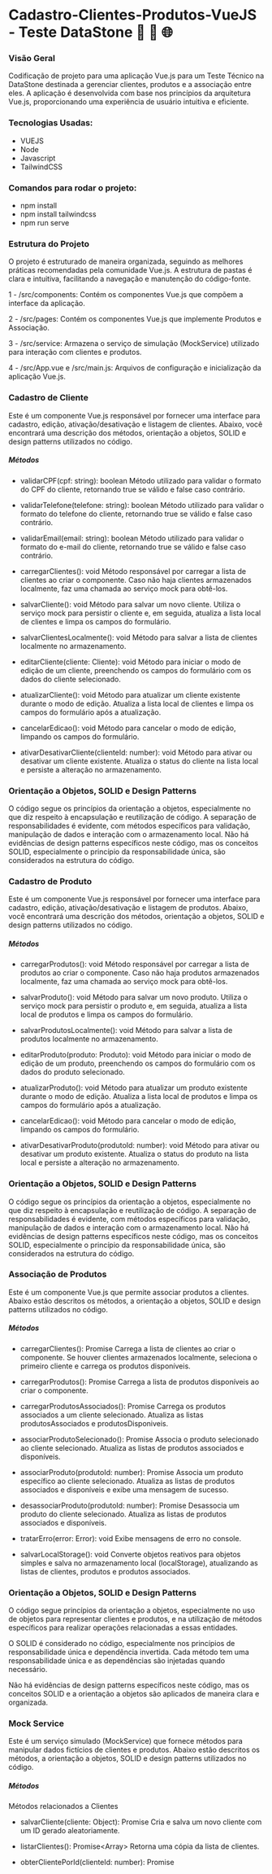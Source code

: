 # Cadastro-Clientes-Produtos-VueJS - Teste DataStone 🚀 🔄 🌐

### Visão Geral
Codificação de projeto para uma aplicação Vue.js para um Teste Técnico na DataStone destinada a gerenciar clientes, produtos e a associação entre eles. A aplicação é desenvolvida com base nos princípios da arquitetura Vue.js, proporcionando uma experiência de usuário intuitiva e eficiente.

### Tecnologias Usadas:

- VUEJS
- Node
- Javascript
- TailwindCSS

### Comandos para rodar o projeto:

- npm install
- npm install tailwindcss
- npm run serve

### Estrutura do Projeto
O projeto é estruturado de maneira organizada, seguindo as melhores práticas recomendadas pela comunidade Vue.js. A estrutura de pastas é clara e intuitiva, facilitando a navegação e manutenção do código-fonte.

1 - /src/components: Contém os componentes Vue.js que compõem a interface da aplicação.

2 - /src/pages: Contém os componentes Vue.js que implemente Produtos e Associação.

3 - /src/service: Armazena o serviço de simulação (MockService) utilizado para interação com clientes e produtos.

4 - /src/App.vue e /src/main.js: Arquivos de configuração e inicialização da aplicação Vue.js.

### Cadastro de Cliente
Este é um componente Vue.js responsável por fornecer uma interface para cadastro, edição, ativação/desativação e listagem de clientes. Abaixo, você encontrará uma descrição dos métodos, orientação a objetos, SOLID e design patterns utilizados no código.

##### Métodos
- validarCPF(cpf: string): boolean
Método utilizado para validar o formato do CPF do cliente, retornando true se válido e false caso contrário.

- validarTelefone(telefone: string): boolean
Método utilizado para validar o formato do telefone do cliente, retornando true se válido e false caso contrário.

- validarEmail(email: string): boolean
Método utilizado para validar o formato do e-mail do cliente, retornando true se válido e false caso contrário.

- carregarClientes(): void
Método responsável por carregar a lista de clientes ao criar o componente. Caso não haja clientes armazenados localmente, faz uma chamada ao serviço mock para obtê-los.

- salvarCliente(): void
Método para salvar um novo cliente. Utiliza o serviço mock para persistir o cliente e, em seguida, atualiza a lista local de clientes e limpa os campos do formulário.

- salvarClientesLocalmente(): void
Método para salvar a lista de clientes localmente no armazenamento.

- editarCliente(cliente: Cliente): void
Método para iniciar o modo de edição de um cliente, preenchendo os campos do formulário com os dados do cliente selecionado.

- atualizarCliente(): void
Método para atualizar um cliente existente durante o modo de edição. Atualiza a lista local de clientes e limpa os campos do formulário após a atualização.

- cancelarEdicao(): void
Método para cancelar o modo de edição, limpando os campos do formulário.

- ativarDesativarCliente(clienteId: number): void
Método para ativar ou desativar um cliente existente. Atualiza o status do cliente na lista local e persiste a alteração no armazenamento.

### Orientação a Objetos, SOLID e Design Patterns
O código segue os princípios da orientação a objetos, especialmente no que diz respeito à encapsulação e reutilização de código. A separação de responsabilidades é evidente, com métodos específicos para validação, manipulação de dados e interação com o armazenamento local. Não há evidências de design patterns específicos neste código, mas os conceitos SOLID, especialmente o princípio da responsabilidade única, são considerados na estrutura do código.


### Cadastro de Produto
Este é um componente Vue.js responsável por fornecer uma interface para cadastro, edição, ativação/desativação e listagem de produtos. Abaixo, você encontrará uma descrição dos métodos, orientação a objetos, SOLID e design patterns utilizados no código.

##### Métodos
- carregarProdutos(): void
Método responsável por carregar a lista de produtos ao criar o componente. Caso não haja produtos armazenados localmente, faz uma chamada ao serviço mock para obtê-los.

- salvarProduto(): void
Método para salvar um novo produto. Utiliza o serviço mock para persistir o produto e, em seguida, atualiza a lista local de produtos e limpa os campos do formulário.

- salvarProdutosLocalmente(): void
Método para salvar a lista de produtos localmente no armazenamento.

- editarProduto(produto: Produto): void
Método para iniciar o modo de edição de um produto, preenchendo os campos do formulário com os dados do produto selecionado.

- atualizarProduto(): void
Método para atualizar um produto existente durante o modo de edição. Atualiza a lista local de produtos e limpa os campos do formulário após a atualização.

- cancelarEdicao(): void
Método para cancelar o modo de edição, limpando os campos do formulário.

- ativarDesativarProduto(produtoId: number): void
Método para ativar ou desativar um produto existente. Atualiza o status do produto na lista local e persiste a alteração no armazenamento.

### Orientação a Objetos, SOLID e Design Patterns
O código segue os princípios da orientação a objetos, especialmente no que diz respeito à encapsulação e reutilização de código. A separação de responsabilidades é evidente, com métodos específicos para validação, manipulação de dados e interação com o armazenamento local. Não há evidências de design patterns específicos neste código, mas os conceitos SOLID, especialmente o princípio da responsabilidade única, são considerados na estrutura do código.


### Associação de Produtos
Este é um componente Vue.js que permite associar produtos a clientes. Abaixo estão descritos os métodos, a orientação a objetos, SOLID e design patterns utilizados no código.

##### Métodos
- carregarClientes(): Promise<void>
Carrega a lista de clientes ao criar o componente. Se houver clientes armazenados localmente, seleciona o primeiro cliente e carrega os produtos disponíveis.

- carregarProdutos(): Promise<void>
Carrega a lista de produtos disponíveis ao criar o componente.

- carregarProdutosAssociados(): Promise<void>
Carrega os produtos associados a um cliente selecionado. Atualiza as listas produtosAssociados e produtosDisponiveis.

- associarProdutoSelecionado(): Promise<void>
Associa o produto selecionado ao cliente selecionado. Atualiza as listas de produtos associados e disponíveis.

- associarProduto(produtoId: number): Promise<void>
Associa um produto específico ao cliente selecionado. Atualiza as listas de produtos associados e disponíveis e exibe uma mensagem de sucesso.

- desassociarProduto(produtoId: number): Promise<void>
Desassocia um produto do cliente selecionado. Atualiza as listas de produtos associados e disponíveis.

- tratarErro(error: Error): void
Exibe mensagens de erro no console.

- salvarLocalStorage(): void
Converte objetos reativos para objetos simples e salva no armazenamento local (localStorage), atualizando as listas de clientes, produtos e produtos associados.

### Orientação a Objetos, SOLID e Design Patterns
O código segue princípios da orientação a objetos, especialmente no uso de objetos para representar clientes e produtos, e na utilização de métodos específicos para realizar operações relacionadas a essas entidades.

O SOLID é considerado no código, especialmente nos princípios de responsabilidade única e dependência invertida. Cada método tem uma responsabilidade única e as dependências são injetadas quando necessário.

Não há evidências de design patterns específicos neste código, mas os conceitos SOLID e a orientação a objetos são aplicados de maneira clara e organizada.


### Mock Service
Este é um serviço simulado (MockService) que fornece métodos para manipular dados fictícios de clientes e produtos. Abaixo estão descritos os métodos, a orientação a objetos, SOLID e design patterns utilizados no código.

##### Métodos
Métodos relacionados a Clientes
- salvarCliente(cliente: Object): Promise<Object>
Cria e salva um novo cliente com um ID gerado aleatoriamente.

- listarClientes(): Promise<Array<Object>>
Retorna uma cópia da lista de clientes.

- obterClientePorId(clienteId: number): Promise<Object>
Obtém um cliente específico com base no ID.

- editarCliente(clienteId: number, novoCliente: Object): Promise<Object>
Edita um cliente existente com base no ID.

- desativarCliente(clienteId: number): Promise<boolean>
Desativa um cliente existente com base no ID.

- obterClientes(): Promise<Array<Object>>
Retorna uma cópia da lista de clientes.

Métodos relacionados a Produtos
- salvarProduto(produto: Object): Promise<Object>
Cria e salva um novo produto com um ID gerado aleatoriamente.

- listarProdutos(): Promise<Array<Object>>
Retorna uma cópia da lista de produtos.

- obterProdutoPorId(produtoId: number): Promise<Object>
Obtém um produto específico com base no ID.

- editarProduto(produtoId: number, novoProduto: Object): Promise<Object>
Edita um produto existente com base no ID.

- atualizarProduto(produtoId: number, novosDadosProduto: Object): Promise<Object>
Atualiza um produto existente com base no ID, modificando apenas os campos fornecidos em novosDadosProduto.

- ativarDesativarProduto(produtoId: number): Promise<Object>
Ativa ou desativa um produto existente com base no ID.

- obterProdutos(): Promise<Array<Object>>
Retorna uma cópia da lista de produtos.

Métodos relacionados à Associação de Produtos e Clientes
- associarProdutoAoCliente(clienteId: number, produtoId: number): Promise<boolean>
Associa um produto a um cliente, verificando se o produto já está associado.

- desassociarProdutoDoCliente(clienteId: number, produtoId: number): Promise<boolean>
Desassocia um produto de um cliente.

- obterProdutosAssociados(clienteId: number): Promise<Array<Object>>
Obtém os produtos associados a um cliente.

- obterProdutosNaoAssociados(clienteId: number): Promise<Array<Object>>
Obtém os produtos que não estão associados a um cliente.

### Orientação a Objetos, SOLID e Design Patterns
O código segue os princípios da orientação a objetos, com a criação de uma classe MockService que encapsula a lógica de manipulação de dados de clientes e produtos.

Quanto aos princípios SOLID, a classe MockService apresenta métodos específicos e responsabilidades únicas para cada operação. Além disso, é possível destacar o uso de injeção de dependência nos métodos, facilitando a manutenção e a extensibilidade.

Não há evidências claras de design patterns específicos neste código, mas a estrutura adotada reflete conceitos sólidos da programação orientada a objetos.

### Conclusão
O projeto Vue.js reflete um compromisso com as melhores práticas de desenvolvimento, proporcionando uma base sólida para a construção de aplicativos web escaláveis e de alta qualidade. A arquitetura, a organização do código e a aplicação de conceitos como orientação a objetos e princípios SOLID demonstram a busca pela excelência no desenvolvimento de software.

### Autor:
Emerson Amorim
